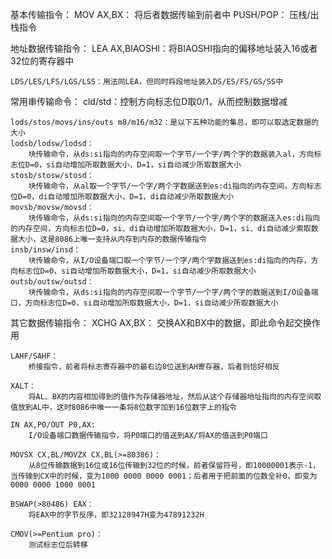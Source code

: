 基本传输指令：
  MOV AX,BX：
		将后者数据传输到前者中
	PUSH/POP：
		压栈/出栈指令


地址数据传输指令：
	LEA AX,BIAOSHI：将BIAOSHI指向的偏移地址装入16或者32位的寄存器中

	LDS/LES/LFS/LGS/LSS：用法同LEA，但同时将段地址装入DS/ES/FS/GS/SS中

常用串传输命令：
	cld/std：控制方向标志位D取0/1，从而控制数据增减
	
	lods/stos/movs/ins/outs m8/m16/m32：是以下五种功能的集总，即可以取选定数据的大小
	lodsb/lodsw/lodsd：
		块传输命令，从ds:si指向的内存空间取一个字节/一个字/两个字的数据装入al，方向标志位D=0，si自动增加所取数据大小，D=1，si自动减少所取数据大小
	stosb/stosw/stosd：
		块传输命令，从al取一个字节/一个字/两个字数据送到es:di指向的内存空间，方向标志位D=0，di自动增加所取数据大小，D=1，di自动减少所取数据大小
	movsb/movsw/movsd：
		块传输命令，从ds:si指向的内存空间取一个字节/一个字/两个字的数据送入es:di指向的内存空间，方向标志位D=0，si、di自动增加所取数据大小，D=1，si、di自动减少索取数据大小，这是8086上唯一支持从内存到内存的数据传输指令
	insb/insw/insd：
		块传输命令，从I/O设备端口取一个字节/一个字/两个字数据送到es:di指向的内存，方向标志位D=0，si自动增加所取数据大小，D=1，si自动减少所取数据大小
	outsb/outsw/outsd：
		块传输命令，从ds:si指向的内存空间取一个字节/一个字/两个字的数据送到I/O设备端口，方向标志位D=0，si自动增加所取数据大小，D=1，si自动减少所取数据大小

其它数据传输指令：
	XCHG AX,BX：
		交换AX和BX中的数据，即此命令起交换作用
		
	LAHF/SAHF：
		桥接指令，前者将标志寄存器中的最右边8位送到AH寄存器，后者则恰好相反
		
	XALT：
		将AL、BX的内容相加得到的值作为存储器地址，然后从这个存储器地址指向的内存空间取值放到AL中，这时8086中唯一一条将8位数字加到16位数字上的指令
		
	IN AX,P0/OUT P0,AX:
		I/O设备端口数据传输指令，将P0端口的值送到AX/将AX的值送到P0端口
		
	MOVSX CX,BL/MOVZX CX,BL(>=80386)：
		从8位传输数据到16位或16位传输到32位的时候，前者保留符号，即10000001表示-1，当传输到CX中的时候，变为1000 0000 0000 0001；后者用于把前面的位数全补0，即变为0000 0000 1000 0001
		
	BSWAP(>80486) EAX：
		将EAX中的字节反序，即32128947H变为47891232H
		
	CMOV(>=Pentium pro)：
		测试标志位后转移
